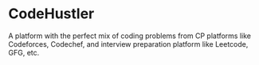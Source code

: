 # CodeHustler
A platform with the perfect mix of coding problems from CP platforms like Codeforces, Codechef, and interview preparation platform like Leetcode, GFG, etc.

